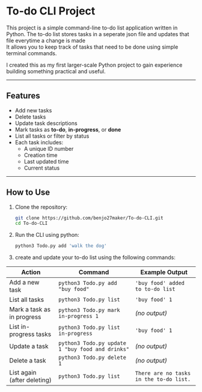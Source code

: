 # To-do CLI Project

This project is a simple command-line to-do list application written in Python. The to-do list stores tasks in a seperate json file and updates that file everytime a change is made  
It allows you to keep track of tasks that need to be done using simple terminal commands.

I created this as my first larger-scale Python project to gain experience building something practical and useful.

---

## Features

- Add new tasks  
- Delete tasks  
- Update task descriptions  
- Mark tasks as **to-do**, **in-progress**, or **done**  
- List all tasks or filter by status  
- Each task includes:
  - A unique ID number  
  - Creation time  
  - Last updated time  
  - Current status  

---

## How to Use

1. Clone the repository:

   ```bash
   git clone https://github.com/benjo27maker/To-do-CLI.git
   cd To-do-CLI

2. Run the CLI using python:

    ```bash
    python3 Todo.py add 'walk the dog'

3. create and update your to-do list using the following commands:

| Action | Command | Example Output |
|--------|----------|----------------|
| Add a new task | `python3 Todo.py add "buy food"` | `'buy food' added to to-do list` |
| List all tasks | `python3 Todo.py list` | `'buy food' 1` |
| Mark a task as in progress | `python3 Todo.py mark in-progress 1` | *(no output)* |
| List in-progress tasks | `python3 Todo.py list in-progress` | `'buy food' 1` |
| Update a task | `python3 Todo.py update 1 "buy food and drinks"` | *(no output)* |
| Delete a task | `python3 Todo.py delete 1` | *(no output)* |
| List again (after deleting) | `python3 Todo.py list` | `There are no tasks in the to-do list.` |



